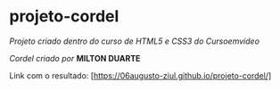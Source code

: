 # projeto-cordel
 *Projeto criado dentro do curso de HTML5 e CSS3 do Cursoemvideo*

*Cordel criado por* **MILTON DUARTE**
 
 Link com o resultado:
 [https://06augusto-ziul.github.io/projeto-cordel/]
